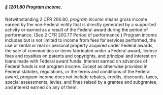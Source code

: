 ##### § 1201.80 Program income. #####

Notwithstanding 2 CFR 200.80, *program income* means gross income earned by the non-Federal entity that is directly generated by a supported activity or earned as a result of the Federal award during the period of performance. (See 2 CFR 200.77 Period of performance.) Program income includes but is not limited to income from fees for services performed, the use or rental or real or personal property acquired under Federal awards, the sale of commodities or items fabricated under a Federal award, license fees and royalties on patents and copyrights, and principal and interest on loans made with Federal award funds. Interest earned on advances of Federal funds is not program income. Except as otherwise provided in Federal statutes, regulations, or the terms and conditions of the Federal award, program income does not include rebates, credits, discounts, taxes, special assessments, levies, and fines raised by a grantee and subgrantee, and interest earned on any of them.